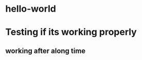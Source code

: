 # hello-world
<html>
  <head>
    <h1>Testing if its working properly</h1>
    <h2>working after along time</h2>
  </head>
  </html>
